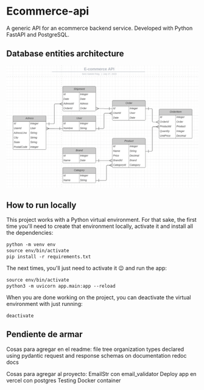 # Ecommerce-api

A generic API for an ecommerce backend service. Developed with Python FastAPI and PostgreSQL.

## Database entities architecture

![lucidchart diagram screen](assets/db.png)

## How to run locally

This project works with a Python virtual environment. For that sake, the first time you'll need to create that environment locally, activate it and install all the dependencies:

```
python -m venv env
source env/bin/activate
pip install -r requirements.txt
```

The next times, you'll just need to activate it 😉 and run the app:

```
source env/bin/activate
python3 -m uvicorn app.main:app --reload
```

When you are done working on the project, you can deactivate the virtual environment with just running:

```
deactivate
```

## Pendiente de armar

Cosas para agregar en el readme:
    file tree organization
    types declared using pydantic
    request and response schemas on documentation
        redoc
        docs

Cosas para agregar al proyecto:
    EmailStr con email_validator
    Deploy app en vercel con postgres
    Testing
    Docker container